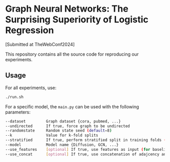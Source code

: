 # Graph Neural Networks: The Surprising Superiority of Logistic Regression

[Submitted at TheWebConf2024]

This repository contains all the source code for reproducing our experiments.

## Usage

For all experiments, use:
```bash
./run.sh
```

For a specific model, the `main.py` can be used with the following parameters:
```bash
--dataset         Graph dataset {cora, pubmed, ...}
--undirected      If true, force graph to be undirected 
--randomstate     Random state seed (default=8)
--k               Value for k-fold splits
--stratified      If true, perform stratified split in training folds (default=true)
--model           Model name {Diffusion, GCN, ...}
--use_features    [optional] If true, use features as input (for baseline models)
--use_concat      [optional] If true, use concatenation of adajcency and feature matrices as input (for baseline models)
```
